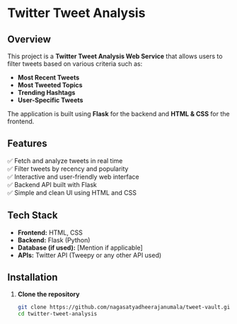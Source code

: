 # Twitter Tweet Analysis

## Overview  
This project is a **Twitter Tweet Analysis Web Service** that allows users to filter tweets based on various criteria such as:  
- **Most Recent Tweets**  
- **Most Tweeted Topics**  
- **Trending Hashtags**  
- **User-Specific Tweets**  

The application is built using **Flask** for the backend and **HTML & CSS** for the frontend.

## Features  
✅ Fetch and analyze tweets in real time  
✅ Filter tweets by recency and popularity  
✅ Interactive and user-friendly web interface  
✅ Backend API built with Flask  
✅ Simple and clean UI using HTML and CSS  

## Tech Stack  
- **Frontend:** HTML, CSS  
- **Backend:** Flask (Python)  
- **Database (if used):** [Mention if applicable]  
- **APIs:** Twitter API (Tweepy or any other API used)  

## Installation  

1. **Clone the repository**  
   ```bash
   git clone https://github.com/nagasatyadheerajanumala/tweet-vault.git
   cd twitter-tweet-analysis
